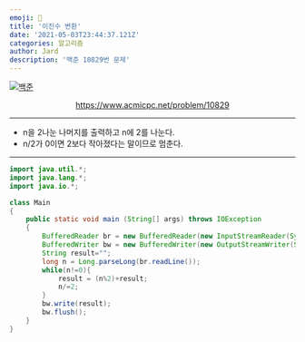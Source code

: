 ```yaml
---
emoji: 🧢
title: '이진수 변환'
date: '2021-05-03T23:44:37.121Z'
categories: 알고리즘
author: Jard
description: '백준 10829번 문제'
---
```


[![백준](https://d2gd6pc034wcta.cloudfront.net/images/logo@2x.png)](https://www.acmicpc.net/problem/10829)

<div style="text-align:center"><a href="https://www.acmicpc.net/problem/10829">https://www.acmicpc.net/problem/10829</a></div>

---

- n을 2나눈 나머지를 출력하고 n에 2를 나눈다.
- n/2가 0이면 2보다 작아졌다는 말이므로 멈춘다.

---

```java
import java.util.*;
import java.lang.*;
import java.io.*;

class Main
{
	public static void main (String[] args) throws IOException
	{
        BufferedReader br = new BufferedReader(new InputStreamReader(System.in));
		BufferedWriter bw = new BufferedWriter(new OutputStreamWriter(System.out));
		String result="";
		long n = Long.parseLong(br.readLine());
		while(n!=0){
			result = (n%2)+result;
			n/=2;
		}
		bw.write(result);
		bw.flush();
	}
}
```
